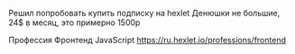 Решил попробовать купить подписку на hexlet
Денюшки не большие, 24$ в месяц, это примерно 1500р

Профессия Фронтенд JavaScript
https://ru.hexlet.io/professions/frontend
